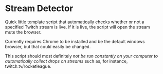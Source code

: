 # Stream Detector

Quick little template script that automatically checks whether or not a specified Twitch stream is live. If it is live, the script will open the stream mute the browser.

Currently requires Chrome to be installed and be the default windows browser, but that could easily be changed.

This script should most definitely *not be run constantly on your computer to automatically collect drops on streams* such as, for instance, twitch.tv/rocketleague. 
